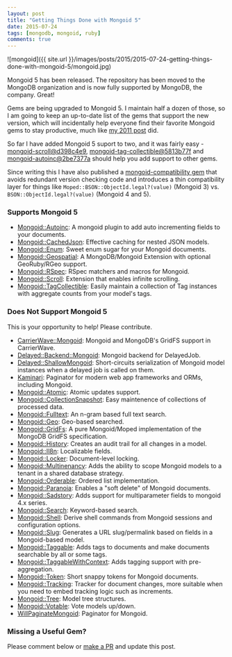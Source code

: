```yaml
---
layout: post
title: "Getting Things Done with Mongoid 5"
date: 2015-07-24
tags: [mongodb, mongoid, ruby]
comments: true
---
```

![mongoid]({{ site.url }}/images/posts/2015/2015-07-24-getting-things-done-with-mongoid-5/mongoid.jpg)

Mongoid 5 has been released. The repository has been moved to the MongoDB organization and is now fully supported by MongoDB, the company. Great!

Gems are being upgraded to Mongoid 5. I maintain half a dozen of those, so I am going to keep an up-to-date list of the gems that support the new version, which will incidentally help everyone find their favorite Mongoid gems to stay productive, much like [my 2011 post](/2011/05/27/ror-win-getting-things-done-with-mongodb-mongoid.html) did.

So far I have added Mongoid 5 suport to two, and it was fairly easy - [mongoid-scroll@d398c4e9](https://github.com/dblock/mongoid-scroll/commit/d398c4e9ce8279d4659dc26f18f3a77ef38decdb), [mongoid-tag-collectible@5813b77f](https://github.com/dblock/mongoid-tag-collectible/commit/5813b77f3981c5725f8253ff8b6df09e816f099b) and [mongoid-autoinc@2be7377a](https://github.com/InnovativeTravel/mongoid-autoinc/commit/2be7377aa54f25cecc77ded6a642e675d04e4f11) should help you add support to other gems.

Since writing this I have also published a [mongoid-compatibility gem](https://github.com/dblock/mongoid-compatibility) that avoids redundant version checking code and introduces a thin compatibility layer for things like `Moped::BSON::ObjectId.legal?(value)` (Mongoid 3) vs. `BSON::ObjectId.legal?(value)` (Mongoid 4 and 5).

### Supports Mongoid 5

- [Mongoid::Autoinc](https://github.com/suweller/mongoid-autoinc): A mongoid plugin to add auto incrementing fields to your documents.
- [Mongoid::CachedJson](https://github.com/dblock/mongoid-cached-json): Effective caching for nested JSON models.
- [Mongoid::Enum](https://github.com/thetron/mongoid-enum): Sweet enum sugar for your Mongoid documents.
- [Mongoid::Geospatial](https://github.com/nofxx/mongoid-geospatial): A MongoDB/Mongoid Extension with optional GeoRuby/RGeo support.
- [Mongoid::RSpec](https://github.com/mongoid-rspec/mongoid-rspec): RSpec matchers and macros for Mongoid.
- [Mongoid::Scroll](https://github.com/dblock/mongoid-scroll): Extension that enables infinite scrolling.
- [Mongoid::TagCollectible](https://github.com/dblock/mongoid-tag-collectible): Easily maintain a collection of Tag instances with aggregate counts from your model's tags.

### Does Not Support Mongoid 5

This is your opportunity to help! Please contribute.

- [CarrierWave::Mongoid](https://github.com/carrierwaveuploader/carrierwave-mongoid): Mongoid and MongoDB's GridFS support in CarrierWave.
- [Delayed::Backend::Mongoid](https://github.com/collectiveidea/delayed_job_mongoid): Mongoid backend for DelayedJob.
- [Delayed::ShallowMongoid](https://github.com/joeyAghion/delayed_job_shallow_mongoid): Short-circuits serialization of Mongoid model instances when a delayed job is called on them.
- [Kaminari](https://github.com/amatsuda/kaminari): Paginator for modern web app frameworks and ORMs, including Mongoid.
- [Mongoid::Atomic](https://github.com/jcoene/mongoid_atomic): Atomic updates support.
- [Mongoid::CollectionSnapshot](https://github.com/aaw/mongoid_collection_snapshot): Easy maintenence of collections of processed data.
- [Mongoid::Fulltext](https://github.com/aaw/mongoid_fulltext): An n-gram based full text search.
- [Mongoid::Geo](https://github.com/kristianmandrup/mongoid-geo): Geo-based searched.
- [Mongoid::GridFs](https://github.com/ahoward/mongoid-grid_fs): A pure Mongoid/Moped implementation of the MongoDB GridFS specification.
- [Mongoid::History](https://github.com/aq1018/mongoid-history): Creates an audit trail for all changes in a model.
- [Mongoid::Il8n](https://github.com/Papipo/mongoid_i18n): Localizable fields.
- [Mongoid::Locker](https://github.com/afeld/mongoid-locker): Document-level locking.
- [Mongoid::Multinenancy](https://github.com/PerfectMemory/mongoid-multitenancy): Adds the ability to scope Mongoid models to a tenant in a shared database strategy.
- [Mongoid::Orderable](https://github.com/pyromaniac/mongoid_orderable): Ordered list implementation.
- [Mongoid::Paranoia](https://github.com/simi/mongoid_paranoia): Enables a "soft delete" of Mongoid documents.
- [Mongoid::Sadstory](https://github.com/netguru/mongoid-sadstory): Adds support for multiparameter fields to mongoid 4.x series.
- [Mongoid::Search](https://github.com/mauriciozaffari/mongoid_search): Keyword-based search.
- [Mongoid::Shell](https://github.com/dblock/mongoid-shell): Derive shell commands from Mongoid sessions and configuration options.
- [Mongoid::Slug](https://github.com/digitalplaywright/mongoid-slug): Generates a URL slug/permalink based on fields in a Mongoid-based model.
- [Mongoid::Taggable](https://github.com/wilkerlucio/mongoid_taggable): Adds tags to documents and make documents searchable by all or some tags.
- [Mongoid::TaggableWithContext](https://github.com/aq1018/mongoid_taggable_with_context): Adds tagging support with pre-aggregation.
- [Mongoid::Token](https://github.com/thetron/mongoid_token): Short snappy tokens for Mongoid documents.
- [Mongoid::Tracking](https://github.com/twoixter/trackoid): Tracker for document changes, more suitable when you need to embed tracking logic such as increments.
- [Mongoid::Tree](https://github.com/ticktricktrack/mongoid_tree): Model tree structures.
- [Mongoid::Votable](https://github.com/vinova/voteable_mongo): Vote models up/down.
- [WillPaginateMongoid](https://github.com/lucasas/will_paginate_mongoid): Paginator for Mongoid.

### Missing a Useful Gem?

Please comment below or [make a PR](https://github.com/dblock/code.dblock.org) and update this post.
